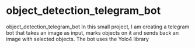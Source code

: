 # object_detection_telegram_bot
object_detection_telegram_bot
In this small project, I am creating a telegram bot that takes an image as input, marks objects on it and sends back an image with selected objects. The bot uses the Yolo4 library
